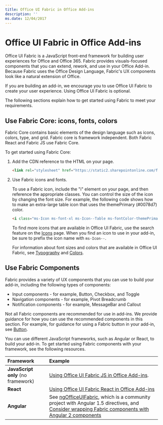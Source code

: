 ```yaml
---
title: Office UI Fabric in Office Add-ins 
description: ''
ms.date: 12/04/2017
---
```



# Office UI Fabric in Office Add-ins 

Office UI Fabric is a JavaScript front-end framework for building user experiences for Office and Office 365. Fabric provides visuals-focused components that you can extend, rework, and use in your Office Add-in. Because Fabric uses the Office Design Language, Fabric's UX components look like a natural extension of Office. 

If you are building an add-in, we encourage you to use Office UI Fabric to create your user experience. Using Office UI Fabric is optional.

The following sections explain how to get started using Fabric to meet your requirements. 

## Use Fabric Core: icons, fonts, colors
Fabric Core contains basic elements of the design language such as icons, colors, type, and grid. Fabric core is framework independent. Both Fabric React and Fabric JS use Fabric Core.

To get started using Fabric Core:

1. Add the CDN reference to the HTML on your page.  

	```html
	<link rel="stylesheet" href="https://static2.sharepointonline.com/files/fabric/office-ui-fabric-js/1.4.0/css/fabric.min.css">
	```   
    
2. Use Fabric icons and fonts. 

    To use a Fabric icon, include the "i" element on your page, and then reference the appropriate classes. You can control the size of the icon by changing the font size. For example, the following code shows how to make an extra-large table icon that uses the themePrimary (#0078d7) color. 
   
    ```html
	<i class="ms-Icon ms-font-xl ms-Icon--Table ms-fontColor-themePrimary"></i>
	```

    To find more icons that are available in Office UI Fabric, use the search feature on the [Icons](https://dev.office.com/fabric#/styles/icons) page. When you find an icon to use in your add-in, be sure to prefix the icon name with `ms-Icon--`. 

    For information about font sizes and colors that are available in Office UI Fabric, see [Typography](https://dev.office.com/fabric#/styles/typography) and [Colors](https://dev.office.com/fabric#/styles/colors).
 
## Use Fabric Components 
Fabric provides a variety of UX components that you can use to build your add-in, including the following types of components:

- Input components - for example, Button, Checkbox, and Toggle
- Navigation components - for example, Pivot Breadcrumb
- Notification components - for example, MessageBar and Callout  

Not all Fabric components are recommended for use in add-ins. We provide guidance for how you can use the recommended components in this section. For example, for guidance for using a Fabric button in your add-in, see [Button](button.md). 

You can use different JavaScript frameworks, such as Angular or React, to build your add-in. To get started using Fabric components with your framework, see the following resources.

|**Framework**|**Example**|
|:------------|:----------|
|**JavaScript only** (no framework)|[Using Office UI Fabric JS in Office Add-ins](using-office-ui-fabric-js.md).|
|**React**|[Using Office UI Fabric React in Office Add-ins](using-office-ui-fabric-react.md )|
|**Angular**| See [ngOfficeUIFabric](http://ngofficeuifabric.com/), which is a community project with Angular 1.5 directives, and [Consider wrapping Fabric components with Angular 2 components](../develop/add-ins-with-angular2.md#consider-wrapping-fabric-components-with-angular-components)|